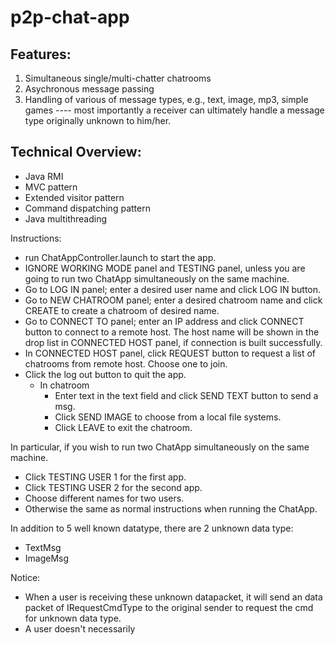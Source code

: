 # p2p-chat-app

## Features:
1. Simultaneous single/multi-chatter chatrooms
2. Asychronous message passing
3. Handling of various of message types, e.g., text, image, mp3, simple games ---- most importantly a receiver can ultimately handle a message type originally unknown to him/her.

## Technical Overview:
* Java RMI
* MVC pattern
* Extended visitor pattern
* Command dispatching pattern
* Java multithreading


Instructions:
* run ChatAppController.launch to start the app.
* IGNORE WORKING MODE panel and TESTING panel, unless you are going to run two ChatApp simultaneously on the same machine.
* Go to LOG IN panel; enter a desired user name and click LOG IN button.
* Go to NEW CHATROOM panel; enter a desired chatroom name and click CREATE to create a chatroom of desired name.
* Go to CONNECT TO panel; enter an IP address and click CONNECT button to connect to a remote host. The host name will be shown in the drop list in CONNECTED HOST panel, if connection is built successfully.
* In CONNECTED HOST panel, click REQUEST button to request a list of chatrooms from remote host. Choose one to join.
* Click the log out button to quit the app.
  * In chatroom 
    * Enter text in the text field and click SEND TEXT button to send a msg.
    * Click SEND IMAGE to choose from a local file systems.
    * Click LEAVE to exit the chatroom.
	
In particular, if you wish to run two ChatApp simultaneously on the same machine. 
* Click TESTING USER 1 for the first app.
* Click TESTING USER 2 for the second app.
* Choose different names for two users.
* Otherwise the same as normal instructions when running the ChatApp.
	
In addition to 5 well known datatype, there are 2 unknown data type:
* TextMsg
* ImageMsg

Notice:
* When a user is receiving these unknown datapacket, it will send an data packet of IRequestCmdType to the original sender to request the cmd for unknown data type.
* A user doesn't necessarily 
